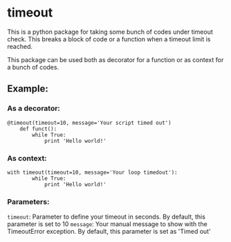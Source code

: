 # timeout

This is a python package for taking some bunch of codes under timeout check. This breaks a block of code or a function when a timeout limit is reached.

This package can be used both as decorator for a function or as context for a bunch of codes.

## Example:
### As a decorator:
```
@timeout(timeout=10, message='Your script timed out')
    def funct():
        while True:
            print 'Hello world!'
```

### As context:
```
with timeout(timeout=10, message='Your loop timedout'):
        while True:
            print 'Hello world!'
```

### Parameters:
`timeout`: Parameter to define your timeout in seconds. By default, this parameter is set to 10
`message`: Your manual message to show with the TimeoutError exception. By default, this parameter is set as 'Timed out'
